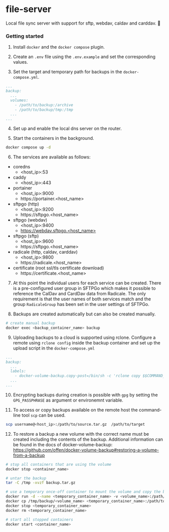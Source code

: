# file-server

Local file sync server with support for sftp, webdav, caldav and carddav. 📁

### Getting started

1. Install `docker` and the `docker compose` plugin.

2. Create an `.env` file using the `.env.example` and set the corresponding values.

3. Set the target and temporary path for backups in the `docker-compose.yml`.

```yml
...
backup:
  ...
  volumes:
    - /path/to/backup:/archive
    - /path/to/backup/tmp:/tmp
  ...
...
```

4. Set up and enable the local dns server on the router.

5. Start the containers in the background.

```bash
docker compose up -d
```

6. The services are available as follows:

- coredns
  - <host_ip>:53
- caddy
  - <host_ip>:443
- portainer
  - <host_ip>:9000
  - https://portainer.<host_name>
- sftpgo (http)
  - <host_ip>:9200
  - https://sftpgo.<host_name>
- sftpgo (webdav)
  - <host_ip>:9400
  - https://webdav.sftpgo.<host_name>
- sftpgo (sftp)
  - <host_ip>:9600
  - https://sftpgo.<host_name>
- radicale (http, caldav, carddav)
  - <host_ip>:9800
  - https://radicale.<host_name>
- certificate (root ssl/tls certificate download)
  - https://certificate.<host_name>

7. At this point the individual users for each service can be created. There is a pre-configured user group in SFTPGo which makes it possible to reference the CalDav and CardDav data from Radicale. The only requirement is that the user names of both services match and the group `RadicaleGroup` has been set in the user settings of SFTPGo.

8. Backups are created automatically but can also be created manually.

```bash
# create manual backup
docker exec <backup_container_name> backup
```

9. Uploading backups to a cloud is supported using rclone. Configure a remote using `rclone config` inside the backup container and set up the upload script in the `docker-compose.yml`

```yml
...
backup:
  ...
  labels:
    - docker-volume-backup.copy-post=/bin/sh -c 'rclone copy $$COMMAND_RUNTIME_ARCHIVE_FILEPATH remote:backup'
  ...
...
```

10. Encrypting backups during creation is possible with `gpg` by setting the `GPG_PASSPHRASE` as argument or environemnt variable.

11. To access or copy backups available on the remote host the command-line tool `scp` can be used.

```bash
scp username@<host_ip>:/path/to/source.tar.gz  /path/to/target
```

12. To restore a backup a new volume with the correct name must be created including the contents of the backup. Additional information can be found in the docs of docker-volume-backup: https://github.com/offen/docker-volume-backup#restoring-a-volume-from-a-backup

```bash
# stop all containers that are using the volume
docker stop <container_name>

# untar the backup
tar -C /tmp -xvzf backup.tar.gz

# use a temporary once-off container to mount the volume and copy the backup
docker run -d --name <temporary_container_name> -v <volume_name>:/path/to/mount alpine
docker cp /tmp/backup/<volume_name> <temporary_container_name>:/path/to/mount
docker stop <temporary_container_name>
docker rm <temporary_container_name>

# start all stopped containers
docker start <container_name>
```
